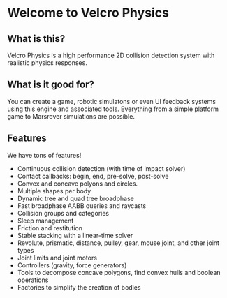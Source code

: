 # Welcome to Velcro Physics

## What is this?
Velcro Physics is a high performance 2D collision detection system with realistic physics responses.

## What is it good for?
You can create a game, robotic simulatons or even UI feedback systems using this engine and associated tools. Everything from a simple platform game to Marsrover simulations are possible.

## Features
We have tons of features!

* Continuous collision detection (with time of impact solver)
* Contact callbacks: begin, end, pre-solve, post-solve
* Convex and concave polyons and circles.
* Multiple shapes per body
* Dynamic tree and quad tree broadphase
* Fast broadphase AABB queries and raycasts
* Collision groups and categories
* Sleep management
* Friction and restitution
* Stable stacking with a linear-time solver
* Revolute, prismatic, distance, pulley, gear, mouse joint, and other joint types
* Joint limits and joint motors
* Controllers (gravity, force generators)
* Tools to decompose concave polygons, find convex hulls and boolean operations
* Factories to simplify the creation of bodies
